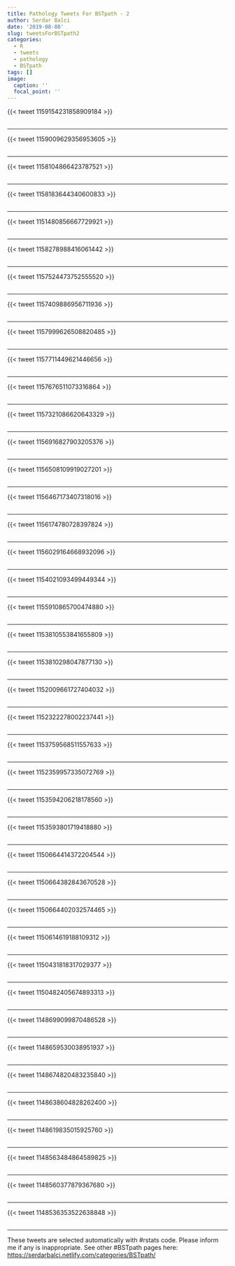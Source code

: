 ```yaml
---
title: Pathology Tweets For BSTpath - 2
author: Serdar Balci
date: '2019-08-08'
slug: tweetsForBSTpath2
categories:
  - R
  - tweets
  - pathology
  - BSTpath
tags: []
image:
  caption: ''
  focal_point: ''
---
```



{{< tweet 1159154231858909184 >}}
<br>
<br>
<hr>
{{< tweet 1159009629356953605 >}}
<br>
<br>
<hr>
{{< tweet 1158104866423787521 >}}
<br>
<br>
<hr>
{{< tweet 1158183644340600833 >}}
<br>
<br>
<hr>
{{< tweet 1151480856667729921 >}}
<br>
<br>
<hr>
{{< tweet 1158278988416061442 >}}
<br>
<br>
<hr>
{{< tweet 1157524473752555520 >}}
<br>
<br>
<hr>
{{< tweet 1157409886956711936 >}}
<br>
<br>
<hr>
{{< tweet 1157999626508820485 >}}
<br>
<br>
<hr>
{{< tweet 1157711449621446656 >}}
<br>
<br>
<hr>
{{< tweet 1157676511073316864 >}}
<br>
<br>
<hr>
{{< tweet 1157321086620643329 >}}
<br>
<br>
<hr>
{{< tweet 1156916827903205376 >}}
<br>
<br>
<hr>
{{< tweet 1156508109919027201 >}}
<br>
<br>
<hr>
{{< tweet 1156467173407318016 >}}
<br>
<br>
<hr>
{{< tweet 1156174780728397824 >}}
<br>
<br>
<hr>
{{< tweet 1156029164668932096 >}}
<br>
<br>
<hr>
{{< tweet 1154021093499449344 >}}
<br>
<br>
<hr>
{{< tweet 1155910865700474880 >}}
<br>
<br>
<hr>
{{< tweet 1153810553841655809 >}}
<br>
<br>
<hr>
{{< tweet 1153810298047877130 >}}
<br>
<br>
<hr>
{{< tweet 1152009661727404032 >}}
<br>
<br>
<hr>
{{< tweet 1152322278002237441 >}}
<br>
<br>
<hr>
{{< tweet 1153759568511557633 >}}
<br>
<br>
<hr>
{{< tweet 1152359957335072769 >}}
<br>
<br>
<hr>
{{< tweet 1153594206218178560 >}}
<br>
<br>
<hr>
{{< tweet 1153593801719418880 >}}
<br>
<br>
<hr>
{{< tweet 1150664414372204544 >}}
<br>
<br>
<hr>
{{< tweet 1150664382843670528 >}}
<br>
<br>
<hr>
{{< tweet 1150664402032574465 >}}
<br>
<br>
<hr>
{{< tweet 1150614619188109312 >}}
<br>
<br>
<hr>
{{< tweet 1150431818317029377 >}}
<br>
<br>
<hr>
{{< tweet 1150482405674893313 >}}
<br>
<br>
<hr>
{{< tweet 1148699099870486528 >}}
<br>
<br>
<hr>
{{< tweet 1148659530038951937 >}}
<br>
<br>
<hr>
{{< tweet 1148674820483235840 >}}
<br>
<br>
<hr>
{{< tweet 1148638604828262400 >}}
<br>
<br>
<hr>
{{< tweet 1148619835015925760 >}}
<br>
<br>
<hr>
{{< tweet 1148563484864589825 >}}
<br>
<br>
<hr>
{{< tweet 1148560377879367680 >}}
<br>
<br>
<hr>
{{< tweet 1148536353522638848 >}}
<br>
<br>
<hr>


These tweets are selected automatically with #rstats code. Please inform me if any is inappropriate.
See other #BSTpath pages here: https://serdarbalci.netlify.com/categories/BSTpath/
